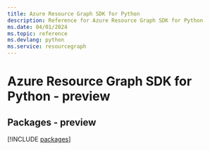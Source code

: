 ```yaml
---
title: Azure Resource Graph SDK for Python
description: Reference for Azure Resource Graph SDK for Python
ms.date: 04/01/2024
ms.topic: reference
ms.devlang: python
ms.service: resourcegraph
---
```

# Azure Resource Graph SDK for Python - preview
## Packages - preview
[!INCLUDE [packages](resource-graph-index.md)]